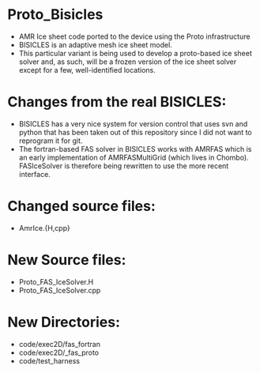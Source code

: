 # Proto_Bisicles
* AMR Ice sheet code ported to the device using the Proto infrastructure
* BISICLES is an adaptive mesh ice sheet model.
* This particular variant is being used to develop a proto-based ice sheet solver
and, as such, will be a frozen version of the ice sheet solver except for a few,
well-identified locations.

# Changes from the real BISICLES:
* BISICLES has a very nice system for version control that uses svn and python that  has been taken out of this repository since I did not want to reprogram it for git.
* The fortran-based FAS solver in BISICLES works with AMRFAS which is an early implementation
  of AMRFASMultiGrid (which lives in Chombo). FASIceSolver is therefore being rewritten to use the more recent interface.

# Changed source files:
* AmrIce.{H,cpp}

# New Source files:
* Proto_FAS_IceSolver.H
* Proto_FAS_IceSolver.cpp

# New Directories:
* code/exec2D/fas_fortran
* code/exec2D/_fas_proto
* code/test_harness

